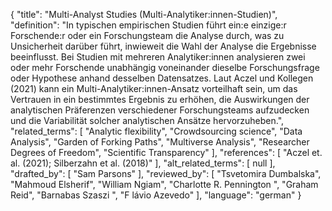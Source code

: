 {
    "title": "Multi-Analyst Studies (Multi-Analytiker:innen-Studien)",
    "definition": "In typischen empirischen Studien führt ein:e einzige:r Forschende:r oder ein Forschungsteam die Analyse durch, was zu Unsicherheit darüber führt, inwieweit die Wahl der Analyse die Ergebnisse beeinflusst. Bei Studien mit mehreren Analytiker:innen analysieren zwei oder mehr Forschende unabhängig voneinander dieselbe Forschungsfrage oder Hypothese anhand desselben Datensatzes. Laut Aczel und Kollegen (2021) kann ein Multi-Analytiker:innen-Ansatz vorteilhaft sein, um das Vertrauen in ein bestimmtes Ergebnis zu erhöhen, die Auswirkungen der analytischen Präferenzen verschiedener Forschungsteams aufzudecken und die Variabilität solcher analytischen Ansätze hervorzuheben.",
    "related_terms": [
        "Analytic flexibility",
        "Crowdsourcing science",
        "Data Analysis",
        "Garden of Forking Paths",
        "Multiverse Analysis",
        "Researcher Degrees of Freedom",
        "Scientific Transparency"
    ],
    "references": [
        "Aczel et. al. (2021); Silberzahn et al. (2018)"
    ],
    "alt_related_terms": [
        null
    ],
    "drafted_by": [
        "Sam Parsons"
    ],
    "reviewed_by": [
        "Tsvetomira Dumbalska",
        "Mahmoud Elsherif",
        "William Ngiam",
        "Charlotte R. Pennington ",
        "Graham Reid",
        "Barnabas Szaszi ",
        "F lávio Azevedo"
    ],
    "language": "german"
}